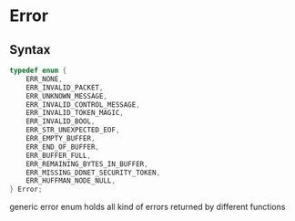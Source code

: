 # Error

## Syntax

```C
typedef enum {
	ERR_NONE,
	ERR_INVALID_PACKET,
	ERR_UNKNOWN_MESSAGE,
	ERR_INVALID_CONTROL_MESSAGE,
	ERR_INVALID_TOKEN_MAGIC,
	ERR_INVALID_BOOL,
	ERR_STR_UNEXPECTED_EOF,
	ERR_EMPTY_BUFFER,
	ERR_END_OF_BUFFER,
	ERR_BUFFER_FULL,
	ERR_REMAINING_BYTES_IN_BUFFER,
	ERR_MISSING_DDNET_SECURITY_TOKEN,
	ERR_HUFFMAN_NODE_NULL,
} Error;
```

generic error enum
holds all kind of errors returned
by different functions

